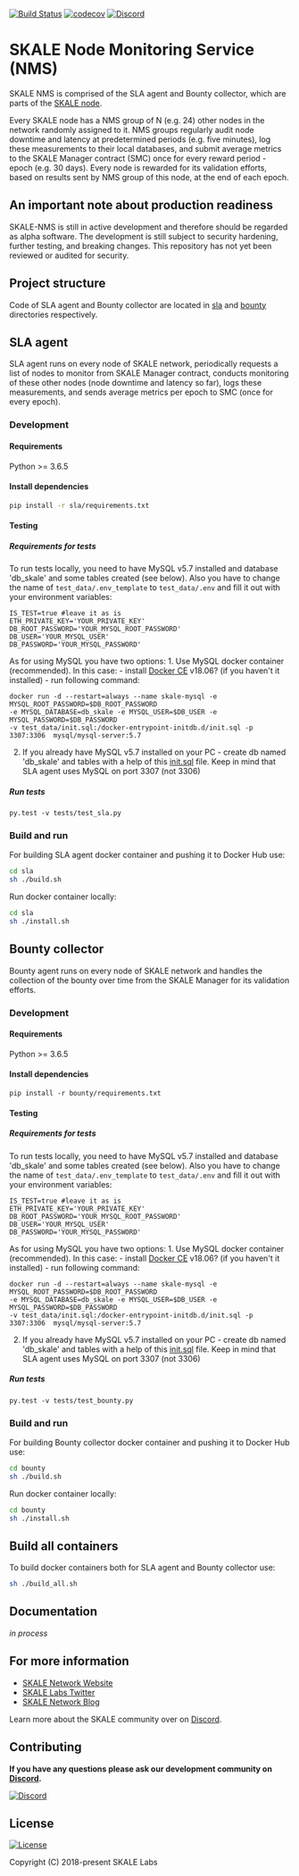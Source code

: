 [![Build Status](https://travis-ci.com/skalenetwork/skale-nms.svg?token=5WWNQpSwuzBij2zT49wg&branch=develop)](https://travis-ci.com/skalenetwork/skale-nms)
[![codecov](https://codecov.io/gh/skalenetwork/skale-nms/branch/develop/graph/badge.svg?token=aPCwLvSCAi)](https://codecov.io/gh/skalenetwork/skale-nms)
[![Discord](https://img.shields.io/discord/534485763354787851.svg)](https://discord.gg/vvUtWJB)

# SKALE Node Monitoring Service (NMS)

SKALE NMS is comprised of the SLA agent and Bounty collector, which are parts of the [SKALE node](https://github.com/skalenetwork/skale-node).

Every SKALE node has a NMS group of N (e.g. 24) other nodes in the network randomly assigned to it. NMS groups regularly audit node downtime and latency at predetermined periods (e.g. five minutes), log these measurements to their local databases, and submit average metrics to the SKALE Manager contract (SMC) once for every reward period - epoch (e.g. 30 days). Every node is rewarded for its validation efforts, based on results sent by NMS group of this node, at the end of each epoch.

## An important note about production readiness

SKALE-NMS is still in active development and therefore should be regarded as alpha software. The development is still subject to security hardening, further testing, and breaking changes. This repository has not yet been reviewed or audited for security.

## Project structure

Code of SLA agent and Bounty collector are located in [sla](https://github.com/skalenetwork/skale-nms/tree/develop/sla) and [bounty](https://github.com/skalenetwork/skale-nms/tree/develop/bounty) directories respectively.  

## SLA agent

SLA agent runs on every node of SKALE network, periodically requests a list of nodes to monitor from SKALE Manager contract, conducts monitoring of these other nodes (node downtime and latency so far), logs these measurements, and sends average metrics per epoch to SMC (once for every epoch).

### Development

#### Requirements

Python >= 3.6.5

#### Install dependencies

```bash
pip install -r sla/requirements.txt
```

#### Testing

##### Requirements for tests

To run tests locally, you need to have MySQL v5.7 installed and database 'db_skale' and some tables created (see below). Also you have to change the name of `test_data/.env_template` to `test_data/.env` and fill it out with your environment variables:

    IS_TEST=true #leave it as is
    ETH_PRIVATE_KEY='YOUR_PRIVATE_KEY' 
    DB_ROOT_PASSWORD='YOUR_MYSQL_ROOT_PASSWORD'
    DB_USER='YOUR_MYSQL_USER'
    DB_PASSWORD='YOUR_MYSQL_PASSWORD'

As for using MySQL you have two options:
1\. Use MySQL docker container (recommended). In this case:
    \- install [Docker CE](https://docs.docker.com/install/) v18.06? (if you haven't it installed)
    \- run following command:

    docker run -d --restart=always --name skale-mysql -e MYSQL_ROOT_PASSWORD=$DB_ROOT_PASSWORD 
    -e MYSQL_DATABASE=db_skale -e MYSQL_USER=$DB_USER -e MYSQL_PASSWORD=$DB_PASSWORD 
    -v test_data/init.sql:/docker-entrypoint-initdb.d/init.sql -p 3307:3306  mysql/mysql-server:5.7

2.  If you already have MySQL v5.7 installed on your PC - create db named 'db_skale' and tables with a help of this [init.sql](https://github.com/skalenetwork/skale-nms/blob/develop/test_data/init.sql) file. Keep in mind that SLA agent uses MySQL on port 3307 (not 3306)

##### Run tests

    py.test -v tests/test_sla.py

### Build and run

For building SLA agent docker container and pushing it to Docker Hub use:

```bash
cd sla
sh ./build.sh
```

Run docker container locally:

```bash
cd sla
sh ./install.sh
```

## Bounty collector

Bounty agent runs on every node of SKALE network and handles the collection of the bounty over time from the SKALE Manager for its validation efforts.

### Development

#### Requirements

Python >= 3.6.5

#### Install dependencies

    pip install -r bounty/requirements.txt

#### Testing

##### Requirements for tests

To run tests locally, you need to have MySQL v5.7 installed and database 'db_skale' and some tables created (see below). Also you have to change the name of `test_data/.env_template` to `test_data/.env` and fill it out with your environment variables:

    IS_TEST=true #leave it as is
    ETH_PRIVATE_KEY='YOUR_PRIVATE_KEY' 
    DB_ROOT_PASSWORD='YOUR_MYSQL_ROOT_PASSWORD'
    DB_USER='YOUR_MYSQL_USER'
    DB_PASSWORD='YOUR_MYSQL_PASSWORD'

As for using MySQL you have two options:
1\. Use MySQL docker container (recommended). In this case:
    \- install [Docker CE](https://docs.docker.com/install/) v18.06? (if you haven't it installed)
    \- run following command:

    docker run -d --restart=always --name skale-mysql -e MYSQL_ROOT_PASSWORD=$DB_ROOT_PASSWORD 
    -e MYSQL_DATABASE=db_skale -e MYSQL_USER=$DB_USER -e MYSQL_PASSWORD=$DB_PASSWORD 
    -v test_data/init.sql:/docker-entrypoint-initdb.d/init.sql -p 3307:3306  mysql/mysql-server:5.7

2.  If you already have MySQL v5.7 installed on your PC - create db named 'db_skale' and tables with a help of this [init.sql](https://github.com/skalenetwork/skale-nms/blob/develop/test_data/init.sql) file. Keep in mind that SLA agent uses MySQL on port 3307 (not 3306)

##### Run tests

    py.test -v tests/test_bounty.py

### Build and run

For building Bounty collector docker container and pushing it to Docker Hub use:

```bash
cd bounty
sh ./build.sh
```

Run docker container locally:

```bash
cd bounty
sh ./install.sh
```

## Build all containers

To build docker containers both for SLA agent and Bounty collector use:

```bash
sh ./build_all.sh
```

## Documentation

_in process_

## For more information

-   [SKALE Network Website](https://skale.network)
-   [SKALE Labs Twitter](https://twitter.com/skalelabs)
-   [SKALE Network Blog](https://skale.network/blog)

Learn more about the SKALE community over on [Discord](http://skale.chat).

## Contributing

**If you have any questions please ask our development community on [Discord](http://skale.chat).**

[![Discord](https://img.shields.io/discord/534485763354787851.svg)](https://discord.gg/vvUtWJB)

## License

[![License](https://img.shields.io/github/license/skalenetwork/skale-nms)](LICENSE)

Copyright (C) 2018-present SKALE Labs

